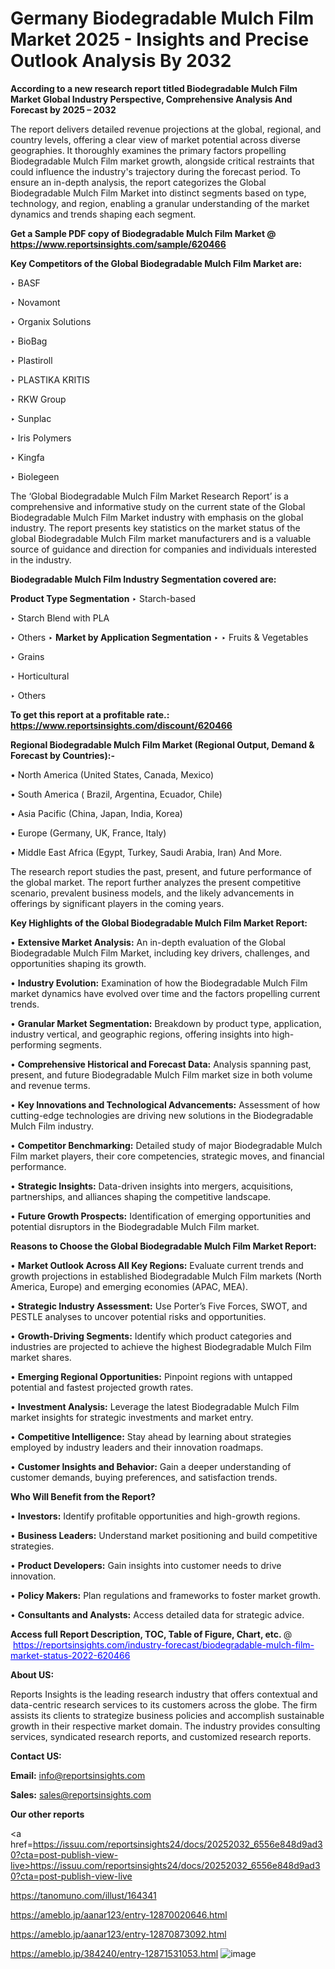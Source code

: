 # Germany Biodegradable Mulch Film Market 2025 - Insights and Precise Outlook Analysis By 2032

<strong>According to a new research report titled Biodegradable Mulch Film Market Global Industry Perspective, Comprehensive Analysis And Forecast by 2025 – 2032</strong>

The report delivers detailed revenue projections at the global, regional, and country levels, offering a clear view of market potential across diverse geographies. It thoroughly examines the primary factors propelling Biodegradable Mulch Film market growth, alongside critical restraints that could influence the industry's trajectory during the forecast period. To ensure an in-depth analysis, the report categorizes the Global Biodegradable Mulch Film Market into distinct segments based on type, technology, and region, enabling a granular understanding of the market dynamics and trends shaping each segment.

<strong>Get a Sample PDF copy of Biodegradable Mulch Film Market </strong><strong>@<a href=https://www.reportsinsights.com/sample/620466 style=color:#0000ff;> https://www.reportsinsights.com/sample/620466</a></strong></font>

<strong>Key Competitors of the Global Biodegradable Mulch Film Market are:</strong>

‣ BASF

‣ Novamont

‣ Organix Solutions

‣ BioBag

‣ Plastiroll

‣ PLASTIKA KRITIS

‣ RKW Group

‣ Sunplac

‣ Iris Polymers

‣ Kingfa

‣ Biolegeen

The ‘Global Biodegradable Mulch Film Market Research Report’ is a comprehensive and informative study on the current state of the Global Biodegradable Mulch Film Market industry with emphasis on the global industry. The report presents key statistics on the market status of the global Biodegradable Mulch Film market manufacturers and is a valuable source of guidance and direction for companies and individuals interested in the industry.

<strong>Biodegradable Mulch Film Industry Segmentation covered are:</strong>

<strong>Product Type Segmentation</strong>
‣
Starch-based

‣ Starch Blend with PLA

‣ Others
‣ 
<strong>Market by Application Segmentation</strong>
‣
‣  Fruits & Vegetables

‣ Grains

‣ Horticultural

‣ Others

<strong>To get this report at a profitable rate.: <a href=https://www.reportsinsights.com/discount/620466 style=color:#0000ff;>https://www.reportsinsights.com/discount/620466</a></strong></font>

<strong>Regional Biodegradable Mulch Film Market (Regional Output, Demand &amp; Forecast by Countries):-</strong>

• North America (United States, Canada, Mexico)

• South America ( Brazil, Argentina, Ecuador, Chile)

• Asia Pacific (China, Japan, India, Korea)

• Europe (Germany, UK, France, Italy)

• Middle East Africa (Egypt, Turkey, Saudi Arabia, Iran) And More.

The research report studies the past, present, and future performance of the global market. The report further analyzes the present competitive scenario, prevalent business models, and the likely advancements in offerings by significant players in the coming years.

<strong>Key Highlights of the Global Biodegradable Mulch Film Market Report:</strong>

• <strong>Extensive Market Analysis:</strong> An in-depth evaluation of the Global Biodegradable Mulch Film Market, including key drivers, challenges, and opportunities shaping its growth.

• <strong>Industry Evolution:</strong> Examination of how the Biodegradable Mulch Film market dynamics have evolved over time and the factors propelling current trends.

• <strong>Granular Market Segmentation:</strong> Breakdown by product type, application, industry vertical, and geographic regions, offering insights into high-performing segments.

• <strong>Comprehensive Historical and Forecast Data:</strong> Analysis spanning past, present, and future Biodegradable Mulch Film market size in both volume and revenue terms.

• <strong>Key Innovations and Technological Advancements:</strong> Assessment of how cutting-edge technologies are driving new solutions in the Biodegradable Mulch Film industry.

• <strong>Competitor Benchmarking:</strong> Detailed study of major Biodegradable Mulch Film market players, their core competencies, strategic moves, and financial performance.

• <strong>Strategic Insights:</strong> Data-driven insights into mergers, acquisitions, partnerships, and alliances shaping the competitive landscape.

• <strong>Future Growth Prospects:</strong> Identification of emerging opportunities and potential disruptors in the Biodegradable Mulch Film market.

<strong>Reasons to Choose the Global Biodegradable Mulch Film Market Report:</strong>

• <strong>Market Outlook Across All Key Regions:</strong> Evaluate current trends and growth projections in established Biodegradable Mulch Film markets (North America, Europe) and emerging economies (APAC, MEA).

• <strong>Strategic Industry Assessment:</strong> Use Porter’s Five Forces, SWOT, and PESTLE analyses to uncover potential risks and opportunities.

• <strong>Growth-Driving Segments:</strong> Identify which product categories and industries are projected to achieve the highest Biodegradable Mulch Film market shares.

• <strong>Emerging Regional Opportunities:</strong> Pinpoint regions with untapped potential and fastest projected growth rates.

• <strong>Investment Analysis:</strong> Leverage the latest Biodegradable Mulch Film market insights for strategic investments and market entry.

• <strong>Competitive Intelligence:</strong> Stay ahead by learning about strategies employed by industry leaders and their innovation roadmaps.

• <strong>Customer Insights and Behavior:</strong> Gain a deeper understanding of customer demands, buying preferences, and satisfaction trends.

<strong>Who Will Benefit from the Report?</strong>

• <strong>Investors:</strong> Identify profitable opportunities and high-growth regions.

• <strong>Business Leaders:</strong> Understand market positioning and build competitive strategies.

• <strong>Product Developers:</strong> Gain insights into customer needs to drive innovation.

• <strong>Policy Makers:</strong> Plan regulations and frameworks to foster market growth.

• <strong>Consultants and Analysts:</strong> Access detailed data for strategic advice.
</ul>
<strong>Access full Report Description, TOC, Table of Figure, Chart, etc. </strong>@  <a href=https://reportsinsights.com/industry-forecast/biodegradable-mulch-film-market-status-2022-620466 style=color:#0000ff;>https://reportsinsights.com/industry-forecast/biodegradable-mulch-film-market-status-2022-620466</a></font>

<strong><strong>About US</strong>:</strong>

Reports Insights is the leading research industry that offers contextual and data-centric research services to its customers across the globe. The firm assists its clients to strategize business policies and accomplish sustainable growth in their respective market domain. The industry provides consulting services, syndicated research reports, and customized research reports.

<strong>Contact US:</strong>

<p class=""""><b>Email:</b> <a href=mailto:info@reportsinsights.com>info@reportsinsights.com</a></p>
<p class=""""><b>Sales:</b> <a href=mailto:sales@reportsinsights.com>sales@reportsinsights.com</a></p>

<strong>Our other reports</strong>

<a href=https://issuu.com/reportsinsights24/docs/20252032_6556e848d9ad30?cta=post-publish-view-live>https://issuu.com/reportsinsights24/docs/20252032_6556e848d9ad30?cta=post-publish-view-live</a>

<a href=https://tanomuno.com/illust/164341>https://tanomuno.com/illust/164341</a>

<a href=https://ameblo.jp/aanar123/entry-12870020646.html>https://ameblo.jp/aanar123/entry-12870020646.html</a>

<a href=https://ameblo.jp/aanar123/entry-12870873092.html>https://ameblo.jp/aanar123/entry-12870873092.html</a>

<a href=https://ameblo.jp/384240/entry-12871531053.html>https://ameblo.jp/384240/entry-12871531053.html</a>
![image](https://github.com/user-attachments/assets/e64b99ab-dfe2-4eb2-a77c-183e737dae73)
